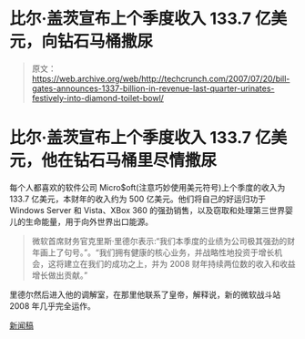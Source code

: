 # 比尔·盖茨宣布上个季度收入 133.7 亿美元，向钻石马桶撒尿

> 原文：<https://web.archive.org/web/http://techcrunch.com/2007/07/20/bill-gates-announces-1337-billion-in-revenue-last-quarter-urinates-festively-into-diamond-toilet-bowl/>

# 比尔·盖茨宣布上个季度收入 133.7 亿美元，他在钻石马桶里尽情撒尿

每个人都喜欢的软件公司 Micro$oft(注意巧妙使用美元符号)上个季度的收入为 133.7 亿美元，本财年的收入约为 500 亿美元。他们将自己的好运归功于 Windows Server 和 Vista、XBox 360 的强劲销售，以及窃取和处理第三世界婴儿的生命能量，用于向外世界出口能源。

> 微软首席财务官克里斯·里德尔表示:“我们本季度的业绩为公司极其强劲的财年画上了句号。”。“我们拥有健康的核心业务，并战略性地投资于增长机会，这将建立在我们的成功之上，并为 2008 财年持续两位数的收入和收益增长做出贡献。”

里德尔然后进入他的调解室，在那里他联系了皇帝，解释说，新的微软战斗站 2008 年几乎完全运作。

[新闻稿](https://web.archive.org/web/20130628184337/http://www.microsoft.com/msft/earnings/FY07/earn_rel_q4_07.mspx)